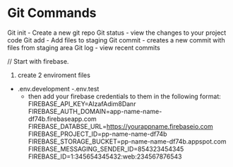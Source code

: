 # Git Commands

Git init - Create a new git repo
Git status - view the changes to your project code
Git add - Add files to staging
Git commit - creates a new commit with files from staging area
Git log - view recent commits


// Start with firebase.
1. create 2 enviroment files
  - .env.development
  -.env.test
    * then add your firebase credentials to them in the following format: <br>
    FIREBASE_API_KEY=AIzafAdim8Danr
    FIREBASE_AUTH_DOMAIN=app-name-name-df74b.firebaseapp.com
    FIREBASE_DATABSE_URL=https://yourappname.firebaseio.com
    FIREBASE_PROJECT_ID=pp-name-name-df74b
    FIREBASE_STORAGE_BUCKET=pp-name-name-df74b.appspot.com
    FIREBASE_MESSAGING_SENDER_ID=854323454345
    FIREBASE_ID=1:345654345432:web:234567876543
  

